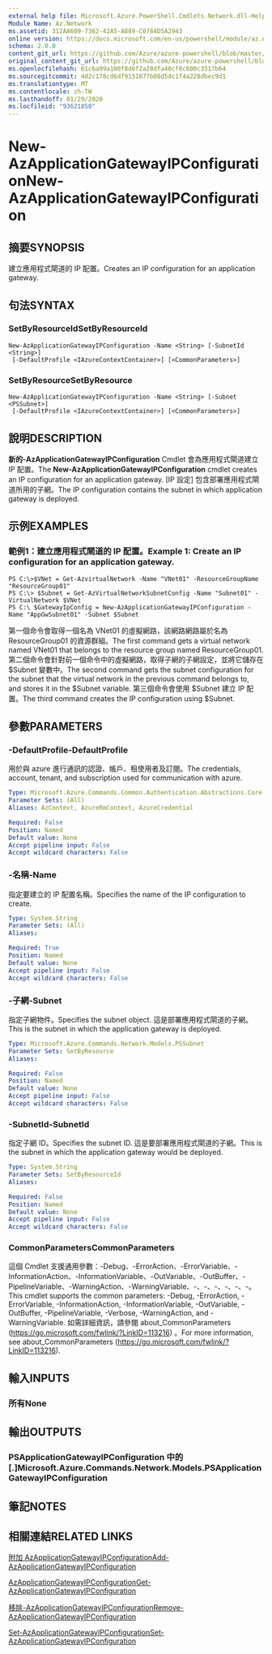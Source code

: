 ```yaml
---
external help file: Microsoft.Azure.PowerShell.Cmdlets.Network.dll-Help.xml
Module Name: Az.Network
ms.assetid: 312AA609-7362-42A5-A889-C0784D5A2943
online version: https://docs.microsoft.com/en-us/powershell/module/az.network/new-azapplicationgatewayipconfiguration
schema: 2.0.0
content_git_url: https://github.com/Azure/azure-powershell/blob/master/src/Network/Network/help/New-AzApplicationGatewayIPConfiguration.md
original_content_git_url: https://github.com/Azure/azure-powershell/blob/master/src/Network/Network/help/New-AzApplicationGatewayIPConfiguration.md
ms.openlocfilehash: 61c6a99a100f8d6f2a28dfa40cf8c600c3517b64
ms.sourcegitcommit: 4d2c178cd6df9151877b08d54c1f4a228dbec9d1
ms.translationtype: MT
ms.contentlocale: zh-TW
ms.lasthandoff: 01/29/2020
ms.locfileid: "93621850"
---
```

# <span data-ttu-id="f3c8a-101">New-AzApplicationGatewayIPConfiguration</span><span class="sxs-lookup"><span data-stu-id="f3c8a-101">New-AzApplicationGatewayIPConfiguration</span></span>

## <span data-ttu-id="f3c8a-102">摘要</span><span class="sxs-lookup"><span data-stu-id="f3c8a-102">SYNOPSIS</span></span>
<span data-ttu-id="f3c8a-103">建立應用程式閘道的 IP 配置。</span><span class="sxs-lookup"><span data-stu-id="f3c8a-103">Creates an IP configuration for an application gateway.</span></span>

## <span data-ttu-id="f3c8a-104">句法</span><span class="sxs-lookup"><span data-stu-id="f3c8a-104">SYNTAX</span></span>

### <span data-ttu-id="f3c8a-105">SetByResourceId</span><span class="sxs-lookup"><span data-stu-id="f3c8a-105">SetByResourceId</span></span>
```
New-AzApplicationGatewayIPConfiguration -Name <String> [-SubnetId <String>]
 [-DefaultProfile <IAzureContextContainer>] [<CommonParameters>]
```

### <span data-ttu-id="f3c8a-106">SetByResource</span><span class="sxs-lookup"><span data-stu-id="f3c8a-106">SetByResource</span></span>
```
New-AzApplicationGatewayIPConfiguration -Name <String> [-Subnet <PSSubnet>]
 [-DefaultProfile <IAzureContextContainer>] [<CommonParameters>]
```

## <span data-ttu-id="f3c8a-107">說明</span><span class="sxs-lookup"><span data-stu-id="f3c8a-107">DESCRIPTION</span></span>
<span data-ttu-id="f3c8a-108">**新的-AzApplicationGatewayIPConfiguration** Cmdlet 會為應用程式閘道建立 IP 配置。</span><span class="sxs-lookup"><span data-stu-id="f3c8a-108">The **New-AzApplicationGatewayIPConfiguration** cmdlet creates an IP configuration for an application gateway.</span></span>
<span data-ttu-id="f3c8a-109">[IP 設定] 包含部署應用程式閘道所用的子網。</span><span class="sxs-lookup"><span data-stu-id="f3c8a-109">The IP configuration contains the subnet in which application gateway is deployed.</span></span>

## <span data-ttu-id="f3c8a-110">示例</span><span class="sxs-lookup"><span data-stu-id="f3c8a-110">EXAMPLES</span></span>

### <span data-ttu-id="f3c8a-111">範例1：建立應用程式閘道的 IP 配置。</span><span class="sxs-lookup"><span data-stu-id="f3c8a-111">Example 1: Create an IP configuration for an application gateway.</span></span>
```
PS C:\>$VNet = Get-AzvirtualNetwork -Name "VNet01" -ResourceGroupName "ResourceGroup01"
PS C:\> $Subnet = Get-AzVirtualNetworkSubnetConfig -Name "Subnet01" -VirtualNetwork $VNet 
PS C:\ $GatewayIpConfig = New-AzApplicationGatewayIPConfiguration -Name "AppGwSubnet01" -Subnet $Subnet
```

<span data-ttu-id="f3c8a-112">第一個命令會取得一個名為 VNet01 的虛擬網路，該網路網路屬於名為 ResourceGroup01 的資源群組。</span><span class="sxs-lookup"><span data-stu-id="f3c8a-112">The first command gets a virtual network named VNet01 that belongs to the resource group named ResourceGroup01.</span></span>
<span data-ttu-id="f3c8a-113">第二個命令會針對前一個命令中的虛擬網路，取得子網的子網設定，並將它儲存在 $Subnet 變數中。</span><span class="sxs-lookup"><span data-stu-id="f3c8a-113">The second command gets the subnet configuration for the subnet that the virtual network in the previous command belongs to, and stores it in the $Subnet variable.</span></span>
<span data-ttu-id="f3c8a-114">第三個命令會使用 $Subnet 建立 IP 配置。</span><span class="sxs-lookup"><span data-stu-id="f3c8a-114">The third command creates the IP configuration using $Subnet.</span></span>

## <span data-ttu-id="f3c8a-115">參數</span><span class="sxs-lookup"><span data-stu-id="f3c8a-115">PARAMETERS</span></span>

### <span data-ttu-id="f3c8a-116">-DefaultProfile</span><span class="sxs-lookup"><span data-stu-id="f3c8a-116">-DefaultProfile</span></span>
<span data-ttu-id="f3c8a-117">用於與 azure 進行通訊的認證、帳戶、租使用者及訂閱。</span><span class="sxs-lookup"><span data-stu-id="f3c8a-117">The credentials, account, tenant, and subscription used for communication with azure.</span></span>

```yaml
Type: Microsoft.Azure.Commands.Common.Authentication.Abstractions.Core.IAzureContextContainer
Parameter Sets: (All)
Aliases: AzContext, AzureRmContext, AzureCredential

Required: False
Position: Named
Default value: None
Accept pipeline input: False
Accept wildcard characters: False
```

### <span data-ttu-id="f3c8a-118">-名稱</span><span class="sxs-lookup"><span data-stu-id="f3c8a-118">-Name</span></span>
<span data-ttu-id="f3c8a-119">指定要建立的 IP 配置名稱。</span><span class="sxs-lookup"><span data-stu-id="f3c8a-119">Specifies the name of the IP configuration to create.</span></span>

```yaml
Type: System.String
Parameter Sets: (All)
Aliases:

Required: True
Position: Named
Default value: None
Accept pipeline input: False
Accept wildcard characters: False
```

### <span data-ttu-id="f3c8a-120">-子網</span><span class="sxs-lookup"><span data-stu-id="f3c8a-120">-Subnet</span></span>
<span data-ttu-id="f3c8a-121">指定子網物件。</span><span class="sxs-lookup"><span data-stu-id="f3c8a-121">Specifies the subnet object.</span></span>
<span data-ttu-id="f3c8a-122">這是部署應用程式閘道的子網。</span><span class="sxs-lookup"><span data-stu-id="f3c8a-122">This is the subnet in which the application gateway is deployed.</span></span>

```yaml
Type: Microsoft.Azure.Commands.Network.Models.PSSubnet
Parameter Sets: SetByResource
Aliases:

Required: False
Position: Named
Default value: None
Accept pipeline input: False
Accept wildcard characters: False
```

### <span data-ttu-id="f3c8a-123">-SubnetId</span><span class="sxs-lookup"><span data-stu-id="f3c8a-123">-SubnetId</span></span>
<span data-ttu-id="f3c8a-124">指定子網 ID。</span><span class="sxs-lookup"><span data-stu-id="f3c8a-124">Specifies the subnet ID.</span></span>
<span data-ttu-id="f3c8a-125">這是要部署應用程式閘道的子網。</span><span class="sxs-lookup"><span data-stu-id="f3c8a-125">This is the subnet in which the application gateway would be deployed.</span></span>

```yaml
Type: System.String
Parameter Sets: SetByResourceId
Aliases:

Required: False
Position: Named
Default value: None
Accept pipeline input: False
Accept wildcard characters: False
```

### <span data-ttu-id="f3c8a-126">CommonParameters</span><span class="sxs-lookup"><span data-stu-id="f3c8a-126">CommonParameters</span></span>
<span data-ttu-id="f3c8a-127">這個 Cmdlet 支援通用參數：-Debug、-ErrorAction、-ErrorVariable、-InformationAction、-InformationVariable、-OutVariable、-OutBuffer、-PipelineVariable、-WarningAction、-WarningVariable、-、-、-、-、-、-。</span><span class="sxs-lookup"><span data-stu-id="f3c8a-127">This cmdlet supports the common parameters: -Debug, -ErrorAction, -ErrorVariable, -InformationAction, -InformationVariable, -OutVariable, -OutBuffer, -PipelineVariable, -Verbose, -WarningAction, and -WarningVariable.</span></span> <span data-ttu-id="f3c8a-128">如需詳細資訊，請參閱 about_CommonParameters (https://go.microsoft.com/fwlink/?LinkID=113216) 。</span><span class="sxs-lookup"><span data-stu-id="f3c8a-128">For more information, see about_CommonParameters (https://go.microsoft.com/fwlink/?LinkID=113216).</span></span>

## <span data-ttu-id="f3c8a-129">輸入</span><span class="sxs-lookup"><span data-stu-id="f3c8a-129">INPUTS</span></span>

### <span data-ttu-id="f3c8a-130">所有</span><span class="sxs-lookup"><span data-stu-id="f3c8a-130">None</span></span>

## <span data-ttu-id="f3c8a-131">輸出</span><span class="sxs-lookup"><span data-stu-id="f3c8a-131">OUTPUTS</span></span>

### <span data-ttu-id="f3c8a-132">PSApplicationGatewayIPConfiguration 中的 [.]</span><span class="sxs-lookup"><span data-stu-id="f3c8a-132">Microsoft.Azure.Commands.Network.Models.PSApplicationGatewayIPConfiguration</span></span>

## <span data-ttu-id="f3c8a-133">筆記</span><span class="sxs-lookup"><span data-stu-id="f3c8a-133">NOTES</span></span>

## <span data-ttu-id="f3c8a-134">相關連結</span><span class="sxs-lookup"><span data-stu-id="f3c8a-134">RELATED LINKS</span></span>

[<span data-ttu-id="f3c8a-135">附加 AzApplicationGatewayIPConfiguration</span><span class="sxs-lookup"><span data-stu-id="f3c8a-135">Add-AzApplicationGatewayIPConfiguration</span></span>](./Add-AzApplicationGatewayIPConfiguration.md)

[<span data-ttu-id="f3c8a-136">AzApplicationGatewayIPConfiguration</span><span class="sxs-lookup"><span data-stu-id="f3c8a-136">Get-AzApplicationGatewayIPConfiguration</span></span>](./Get-AzApplicationGatewayIPConfiguration.md)

[<span data-ttu-id="f3c8a-137">移除-AzApplicationGatewayIPConfiguration</span><span class="sxs-lookup"><span data-stu-id="f3c8a-137">Remove-AzApplicationGatewayIPConfiguration</span></span>](./Remove-AzApplicationGatewayIPConfiguration.md)

[<span data-ttu-id="f3c8a-138">Set-AzApplicationGatewayIPConfiguration</span><span class="sxs-lookup"><span data-stu-id="f3c8a-138">Set-AzApplicationGatewayIPConfiguration</span></span>](./Set-AzApplicationGatewayIPConfiguration.md)


